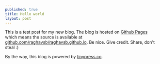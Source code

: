 ```yaml
---
published: true
title: Hello world
layout: post
---
```

This is a test post for my new blog. The blog is hosted on [Github Pages](http://pages.github.com/) which means the source is available at [github.com/raghavsb/raghavsb.github.io](http://github.com/raghavsb/raghavsb.github.io). Be nice. Give credit. Share, don't steal :)

By the way, this blog is powered by [tinypress.co](https://tinypress.co).